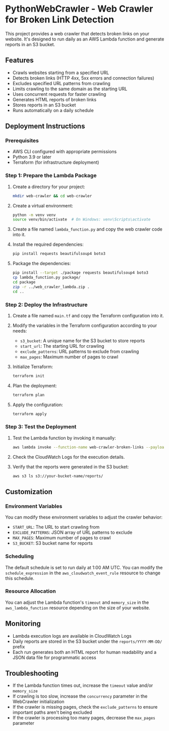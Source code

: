 # PythonWebCrawler - Web Crawler for Broken Link Detection

This project provides a web crawler that detects broken links on your website. It's designed to run daily as an AWS Lambda function and generate reports in an S3 bucket.

## Features

- Crawls websites starting from a specified URL
- Detects broken links (HTTP 4xx, 5xx errors and connection failures)
- Excludes specified URL patterns from crawling
- Limits crawling to the same domain as the starting URL
- Uses concurrent requests for faster crawling
- Generates HTML reports of broken links
- Stores reports in an S3 bucket
- Runs automatically on a daily schedule

## Deployment Instructions

### Prerequisites

- AWS CLI configured with appropriate permissions
- Python 3.9 or later
- Terraform (for infrastructure deployment)

### Step 1: Prepare the Lambda Package

1. Create a directory for your project:
   ```bash
   mkdir web-crawler && cd web-crawler
   ```

2. Create a virtual environment:
   ```bash
   python -m venv venv
   source venv/bin/activate  # On Windows: venv\Scripts\activate
   ```

3. Create a file named `lambda_function.py` and copy the web crawler code into it.

4. Install the required dependencies:
   ```bash
   pip install requests beautifulsoup4 boto3
   ```

5. Package the dependencies:
   ```bash
   pip install --target ./package requests beautifulsoup4 boto3
   cp lambda_function.py package/
   cd package
   zip -r ../web_crawler_lambda.zip .
   cd ..
   ```

### Step 2: Deploy the Infrastructure

1. Create a file named `main.tf` and copy the Terraform configuration into it.

2. Modify the variables in the Terraform configuration according to your needs:
   - `s3_bucket`: A unique name for the S3 bucket to store reports
   - `start_url`: The starting URL for crawling
   - `exclude_patterns`: URL patterns to exclude from crawling
   - `max_pages`: Maximum number of pages to crawl

3. Initialize Terraform:
   ```bash
   terraform init
   ```

4. Plan the deployment:
   ```bash
   terraform plan
   ```

5. Apply the configuration:
   ```bash
   terraform apply
   ```

### Step 3: Test the Deployment

1. Test the Lambda function by invoking it manually:
   ```bash
   aws lambda invoke --function-name web-crawler-broken-links --payload '{}' response.json
   ```

2. Check the CloudWatch Logs for the execution details.

3. Verify that the reports were generated in the S3 bucket:
   ```bash
   aws s3 ls s3://your-bucket-name/reports/
   ```

## Customization

### Environment Variables

You can modify these environment variables to adjust the crawler behavior:

- `START_URL`: The URL to start crawling from
- `EXCLUDE_PATTERNS`: JSON array of URL patterns to exclude
- `MAX_PAGES`: Maximum number of pages to crawl
- `S3_BUCKET`: S3 bucket name for reports

### Scheduling

The default schedule is set to run daily at 1:00 AM UTC. You can modify the `schedule_expression` in the `aws_cloudwatch_event_rule` resource to change this schedule.

### Resource Allocation

You can adjust the Lambda function's `timeout` and `memory_size` in the `aws_lambda_function` resource depending on the size of your website.

## Monitoring

- Lambda execution logs are available in CloudWatch Logs
- Daily reports are stored in the S3 bucket under the `reports/YYYY-MM-DD/` prefix
- Each run generates both an HTML report for human readability and a JSON data file for programmatic access

## Troubleshooting

- If the Lambda function times out, increase the `timeout` value and/or `memory_size`
- If crawling is too slow, increase the `concurrency` parameter in the WebCrawler initialization
- If the crawler is missing pages, check the `exclude_patterns` to ensure important paths aren't being excluded
- If the crawler is processing too many pages, decrease the `max_pages` parameter
